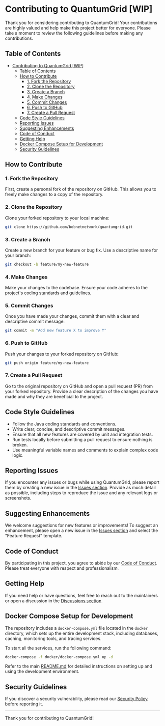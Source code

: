 
# Contributing to QuantumGrid [WIP]

Thank you for considering contributing to QuantumGrid! Your contributions are highly valued and help make this project better for everyone. Please take a moment to review the following guidelines before making any contributions.

## Table of Contents

- [Contributing to QuantumGrid \[WIP\]](#contributing-to-quantumgrid-wip)
  - [Table of Contents](#table-of-contents)
  - [How to Contribute](#how-to-contribute)
    - [1. Fork the Repository](#1-fork-the-repository)
    - [2. Clone the Repository](#2-clone-the-repository)
    - [3. Create a Branch](#3-create-a-branch)
    - [4. Make Changes](#4-make-changes)
    - [5. Commit Changes](#5-commit-changes)
    - [6. Push to GitHub](#6-push-to-github)
    - [7. Create a Pull Request](#7-create-a-pull-request)
  - [Code Style Guidelines](#code-style-guidelines)
  - [Reporting Issues](#reporting-issues)
  - [Suggesting Enhancements](#suggesting-enhancements)
  - [Code of Conduct](#code-of-conduct)
  - [Getting Help](#getting-help)
  - [Docker Compose Setup for Development](#docker-compose-setup-for-development)
  - [Security Guidelines](#security-guidelines)

## How to Contribute

### 1. Fork the Repository

First, create a personal fork of the repository on GitHub. This allows you to freely make changes to a copy of the repository.

### 2. Clone the Repository

Clone your forked repository to your local machine:

```bash
git clone https://github.com/bobnetnetwork/quantumgrid.git
```

### 3. Create a Branch

Create a new branch for your feature or bug fix. Use a descriptive name for your branch:

```bash
git checkout -b feature/my-new-feature
```

### 4. Make Changes

Make your changes to the codebase. Ensure your code adheres to the project's coding standards and guidelines.

### 5. Commit Changes

Once you have made your changes, commit them with a clear and descriptive commit message:

```bash
git commit -m "Add new feature X to improve Y"
```

### 6. Push to GitHub

Push your changes to your forked repository on GitHub:

```bash
git push origin feature/my-new-feature
```

### 7. Create a Pull Request

Go to the original repository on GitHub and open a pull request (PR) from your forked repository. Provide a clear description of the changes you have made and why they are beneficial to the project.

## Code Style Guidelines

- Follow the Java coding standards and conventions.
- Write clear, concise, and descriptive commit messages.
- Ensure that all new features are covered by unit and integration tests.
- Run tests locally before submitting a pull request to ensure nothing is broken.
- Use meaningful variable names and comments to explain complex code logic.

## Reporting Issues

If you encounter any issues or bugs while using QuantumGrid, please report them by creating a new issue in the [Issues section](https://github.com/bobnetnetwork/quantumgrid/issues). Provide as much detail as possible, including steps to reproduce the issue and any relevant logs or screenshots.

## Suggesting Enhancements

We welcome suggestions for new features or improvements! To suggest an enhancement, please open a new issue in the [Issues section](https://github.com/bobnetnetwork/quantumgrid/issues) and select the "Feature Request" template.

## Code of Conduct

By participating in this project, you agree to abide by our [Code of Conduct](CODE_OF_CONDUCT.md). Please treat everyone with respect and professionalism.

## Getting Help

If you need help or have questions, feel free to reach out to the maintainers or open a discussion in the [Discussions section](https://github.com/bobnetnetwork/quantumgrid/discussions).

## Docker Compose Setup for Development

The repository includes a `docker-compose.yml` file located in the `docker` directory, which sets up the entire development stack, including databases, caching, monitoring tools, and tracing services.

To start all the services, run the following command:

```bash
docker-compose -f docker/docker-compose.yml up -d
```

Refer to the main [README.md](README.md) for detailed instructions on setting up and using the development environment.

## Security Guidelines

If you discover a security vulnerability, please read our [Security Policy](SECURITY.md) before reporting it.

---

Thank you for contributing to QuantumGrid!
